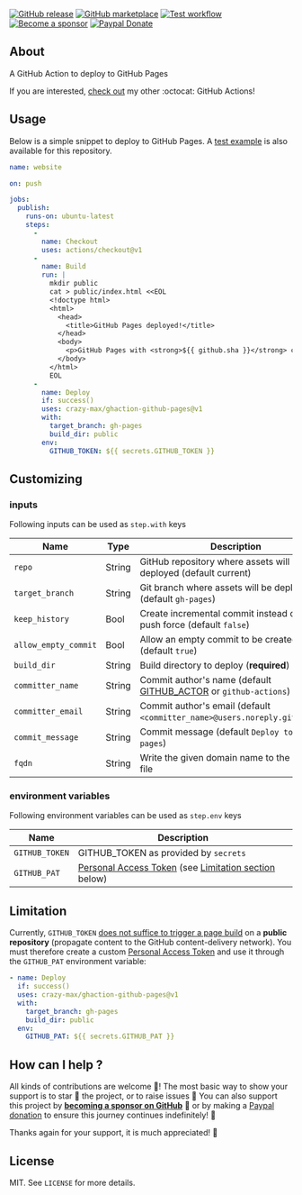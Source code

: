[![GitHub release](https://img.shields.io/github/release/crazy-max/ghaction-github-pages.svg?style=flat-square)](https://github.com/crazy-max/ghaction-github-pages/releases/latest)
[![GitHub marketplace](https://img.shields.io/badge/marketplace-github--pages-blue?logo=github&style=flat-square)](https://github.com/marketplace/actions/github-pages)
[![Test workflow](https://github.com/crazy-max/ghaction-github-pages/workflows/test/badge.svg)](https://github.com/crazy-max/ghaction-github-pages/actions)
[![Become a sponsor](https://img.shields.io/badge/sponsor-crazy--max-181717.svg?logo=github&style=flat-square)](https://github.com/sponsors/crazy-max)
[![Paypal Donate](https://img.shields.io/badge/donate-paypal-00457c.svg?logo=paypal&style=flat-square)](https://www.paypal.me/crazyws)

## About

A GitHub Action to deploy to GitHub Pages

If you are interested, [check out](https://git.io/Je09Y) my other :octocat: GitHub Actions!

## Usage

Below is a simple snippet to deploy to GitHub Pages. A [test example](https://github.com/crazy-max/ghaction-github-pages/actions?query=workflow%3Atest) is also available for this repository.

```yaml
name: website

on: push

jobs:
  publish:
    runs-on: ubuntu-latest
    steps:
      -
        name: Checkout
        uses: actions/checkout@v1
      -
        name: Build
        run: |
          mkdir public
          cat > public/index.html <<EOL
          <!doctype html>
          <html>
            <head>
              <title>GitHub Pages deployed!</title>
            </head>
            <body>
              <p>GitHub Pages with <strong>${{ github.sha }}</strong> commit ID has been deployed through <a href="https://github.com/marketplace/actions/github-pages">GitHub Pages action</a> successfully.</p>
            </body>
          </html>
          EOL
      -
        name: Deploy
        if: success()
        uses: crazy-max/ghaction-github-pages@v1
        with:
          target_branch: gh-pages
          build_dir: public
        env:
          GITHUB_TOKEN: ${{ secrets.GITHUB_TOKEN }}
```

## Customizing

### inputs

Following inputs can be used as `step.with` keys

| Name                 | Type    | Description                                                                 |
|----------------------|---------|-----------------------------------------------------------------------------|
| `repo`               | String  | GitHub repository where assets will be deployed (default current)           |
| `target_branch`      | String  | Git branch where assets will be deployed (default `gh-pages`)               |
| `keep_history`       | Bool    | Create incremental commit instead of doing push force (default `false`)     |
| `allow_empty_commit` | Bool    | Allow an empty commit to be created (default `true`)                        |
| `build_dir`          | String  | Build directory to deploy (**required**)                                    |
| `committer_name`      | String  | Commit author's name  (default [GITHUB_ACTOR](https://help.github.com/en/github/automating-your-workflow-with-github-actions/using-environment-variables#default-environment-variables) or `github-actions`) |
| `committer_email`     | String  | Commit author's email (default `<committer_name>@users.noreply.github.com`) |
| `commit_message`     | String  | Commit message (default `Deploy to GitHub pages`)                           |
| `fqdn`               | String  | Write the given domain name to the CNAME file                               |

### environment variables

Following environment variables can be used as `step.env` keys

| Name           | Description                           |
|----------------|---------------------------------------|
| `GITHUB_TOKEN` | GITHUB_TOKEN as provided by `secrets` |
| `GITHUB_PAT`   | [Personal Access Token](https://help.github.com/articles/creating-a-personal-access-token-for-the-command-line/) (see [Limitation section](#warning-limitation) below)|

## Limitation

Currently, `GITHUB_TOKEN` [does not suffice to trigger a page build](https://github.community/t5/GitHub-Actions/Github-action-not-triggering-gh-pages-upon-push/m-p/26869) on a **public repository** (propagate content to the GitHub content-delivery network). You must therefore create a custom [Personal Access Token](https://help.github.com/articles/creating-a-personal-access-token-for-the-command-line/) and use it through the `GITHUB_PAT` environment variable:

```yaml
- name: Deploy
  if: success()
  uses: crazy-max/ghaction-github-pages@v1
  with:
    target_branch: gh-pages
    build_dir: public
  env:
    GITHUB_PAT: ${{ secrets.GITHUB_PAT }}
```

## How can I help ?

All kinds of contributions are welcome :raised_hands:! The most basic way to show your support is to star :star2: the project, or to raise issues :speech_balloon: You can also support this project by [**becoming a sponsor on GitHub**](https://github.com/sponsors/crazy-max) :clap: or by making a [Paypal donation](https://www.paypal.me/crazyws) to ensure this journey continues indefinitely! :rocket:

Thanks again for your support, it is much appreciated! :pray:

## License

MIT. See `LICENSE` for more details.

